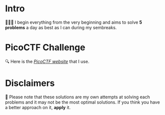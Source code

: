 # Intro
👩🏻‍💻 I begin everything from the very beginning and aims to solve **5 problems** a day as best as I can during my sembreaks. <br>

# PicoCTF Challenge
🔍 Here is the _[PicoCTF website](https://picoctf.org/)_ that I use.

# Disclaimers
📌 Please note that these solutions are my own attempts at solving each problems and it may not be the most optimal solutions. If you think you have a better approach on it, **apply** it.
